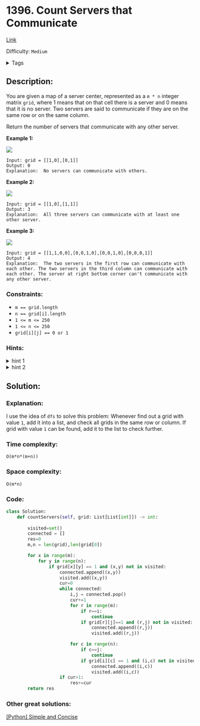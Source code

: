 # 1396. Count Servers that Communicate
[Link](https://leetcode.com/problems/count-servers-that-communicate/)

Difficulty: `Medium`

<details>
<summary> Tags</summary>

`Array`, `Depth-First Search`, `Breadth-First Search`, `Union Find`, `Matrix`, `Counting`
</details>

## Description:  
You are given a map of a server center, represented as a `m * n` integer
matrix `grid`, where 1 means that on that cell there is a server and 0 means
that it is no server. Two servers are said to communicate if they are on the
same row or on the same column.  
  
Return the number of servers that communicate with any other server.



**Example 1:**

![](https://assets.leetcode.com/uploads/2019/11/14/untitled-diagram-6.jpg)

    
    
    Input: grid = [[1,0],[0,1]]
    Output: 0
    Explanation:  No servers can communicate with others.

**Example 2:**

**![](https://assets.leetcode.com/uploads/2019/11/13/untitled-diagram-4.jpg)**

    
    
    Input: grid = [[1,0],[1,1]]
    Output: 3
    Explanation:  All three servers can communicate with at least one other server.
    

**Example 3:**

![](https://assets.leetcode.com/uploads/2019/11/14/untitled-diagram-1-3.jpg)

    
    
    Input: grid = [[1,1,0,0],[0,0,1,0],[0,0,1,0],[0,0,0,1]]
    Output: 4
    Explanation:  The two servers in the first row can communicate with each other. The two servers in the third column can communicate with each other. The server at right bottom corner can't communicate with any other server.
    



### Constraints:

  * `m == grid.length`
  * `n == grid[i].length`
  * `1 <= m <= 250`
  * `1 <= n <= 250`
  * `grid[i][j] == 0 or 1`

### Hints:
<details>
<summary> hint 1</summary>

Store number of computer in each row and column.


</details>
<details>
<summary> hint 2</summary>

Count all servers that are not isolated.


</details>


## Solution:  


### Explanation:  
I use the idea of `dfs` to solve this problem:
Whenever find out a grid with value `1`, add it into a list, 
and check all grids in the same row or column.
If grid with value `1` can be found, add it to the list to check further.

### Time complexity:  
`O(m*n*(m+n))`  


### Space complexity:  
`O(m*n)`  


### Code:  
```python
class Solution:
    def countServers(self, grid: List[List[int]]) -> int:
        
        visited=set()
        connected = []
        res=0
        m,n = len(grid),len(grid[0])

        for x in range(m):
            for y in range(n):
                if grid[x][y] == 1 and (x,y) not in visited:
                    connected.append((x,y))
                    visited.add((x,y))
                    cur=0
                    while connected:
                        i,j = connected.pop()
                        cur+=1
                        for r in range(m):
                            if r==i:
                                continue
                            if grid[r][j]==1 and (r,j) not in visited:
                                connected.append((r,j))
                                visited.add((r,j))

                        for c in range(n):
                            if c==j:
                                continue
                            if grid[i][c] == 1 and (i,c) not in visited:
                                connected.append((i,c))
                                visited.add((i,c))
                    if cur>1:
                        res+=cur
        return res
```


### Other great solutions:
[[Python] Simple and Concise](https://leetcode.com/problems/count-servers-that-communicate/discuss/436665/Python-Simple-and-Concise)
